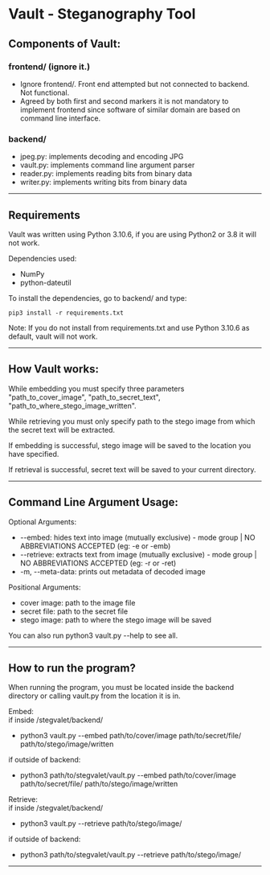 # Vault - Steganography Tool

## Components of Vault:

### frontend/ (ignore it.)
+ Ignore frontend/. Front end attempted but not connected to backend. Not functional.
+ Agreed by both first and second markers it is not mandatory to implement frontend since software of similar domain are based on command line interface.

### backend/
+ jpeg.py: implements decoding and encoding JPG
+ vault.py: implements command line argument parser
+ reader.py: implements reading bits from binary data
+ writer.py: implements writing bits from binary data
***
## Requirements
Vault was written using Python 3.10.6, if you are using Python2 or 3.8 it will not work. 

Dependencies used:
+ NumPy 
+ python-dateutil

To install the dependencies, go to backend/ and type:<br>

    pip3 install -r requirements.txt

Note: If you do not install from requirements.txt and use Python 3.10.6 as default, vault will not work.
***
## How Vault works:
While embedding you must specify three parameters "path_to_cover_image", "path_to_secret_text", "path_to_where_stego_image_written".

While retrieving you must only specify path to the stego image from which the secret text will be extracted.

If embedding is successful, stego image will be saved to the location you have specified.

If retrieval is successful, secret text will be saved to your current directory.
***
## Command Line Argument Usage:
Optional Arguments:
+ --embed: hides text into image (mutually exclusive) - mode group | NO ABBREVIATIONS ACCEPTED (eg: -e or -emb)
+ --retrieve: extracts text from image (mutually exclusive) - mode group | NO ABBREVIATIONS ACCEPTED (eg: -r or -ret)
+ -m, --meta-data: prints out metadata of decoded image

Positional Arguments:
+ cover image: path to the image file
+ secret file: path to the secret file
+ stego image: path to where the stego image will be saved 

You can also run python3 vault.py --help to see all.
***
## How to run the program?
When running the program, you must be located inside the backend directory or calling vault.py from the location it is in.

Embed:<br>
if inside /stegvalet/backend/
+ python3 vault.py --embed path/to/cover/image  path/to/secret/file/  path/to/stego/image/written

if outside of backend:
+ python3 path/to/stegvalet/vault.py --embed path/to/cover/image  path/to/secret/file/  path/to/stego/image/written

Retrieve:<br>
if inside /stegvalet/backend/
+ python3 vault.py --retrieve path/to/stego/image/

if outside of backend:
+ python3 path/to/stegvalet/vault.py --retrieve path/to/stego/image/
***

